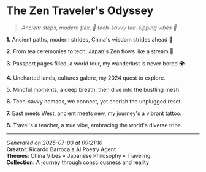 # The Zen Traveler's Odyssey

> *Ancient steps, modern flex, 🏯 tech-savvy tea-sipping vibes 💫*

**1.** Ancient paths, modern strides, China's wisdom strides ahead 🏮


**2.** From tea ceremonies to tech, Japan's Zen flows like a stream 🍵


**3.** Passport pages filled, a world tour, my wanderlust is never bored 🌍


**4.** Uncharted lands, cultures galore, my 2024 quest to explore.


**5.** Mindful moments, a deep breath, then dive into the bustling mesh.


**6.** Tech-savvy nomads, we connect, yet cherish the unplugged reset.


**7.** East meets West, ancient meets new, my journey's a vibrant tattoo.


**8.** Travel's a teacher, a true vibe, embracing the world's diverse tribe.



---

*Generated on 2025-07-03 at 09:21:10*  
**Creator**: Ricardo Barroca's AI Poetry Agent  
**Themes**: China Vibes • Japanese Philosophy • Traveling  
**Collection**: A journey through consciousness and reality
